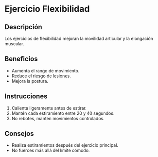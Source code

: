 # Ejercicio Flexibilidad

## Descripción
Los ejercicios de flexibilidad mejoran la movilidad articular y la elongación muscular.

## Beneficios
- Aumenta el rango de movimiento.
- Reduce el riesgo de lesiones.
- Mejora la postura.

## Instrucciones
1. Calienta ligeramente antes de estirar.
2. Mantén cada estiramiento entre 20 y 40 segundos.
3. No rebotes, mantén movimientos controlados.

## Consejos
- Realiza estiramientos después del ejercicio principal.
- No fuerces más allá del límite cómodo.
